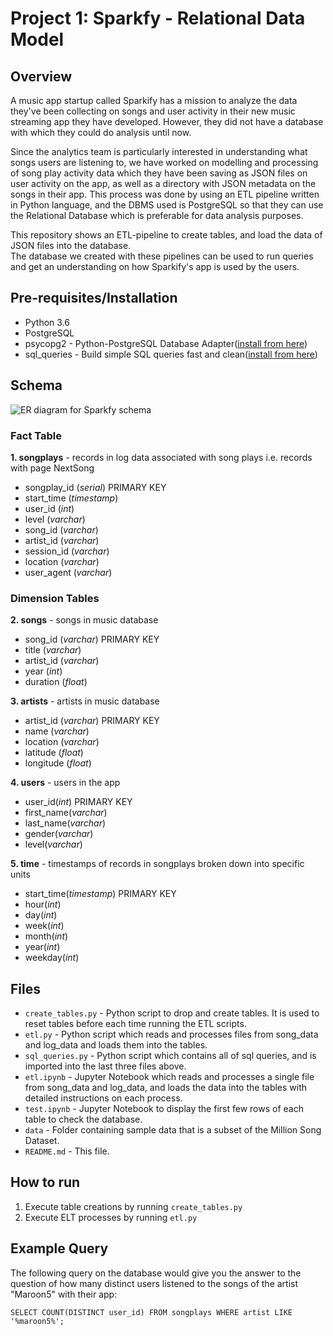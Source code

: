# Project 1: Sparkfy - Relational Data Model

## Overview
A music app startup called Sparkify has a mission to analyze the data they've been collecting on songs and user activity in their new music streaming app they have developed.
However, they did not have a database with which they could do analysis until now.<br>

Since the analytics team is particularly interested in understanding what songs users are listening to, we have worked on modelling and processing of song play activity data
which they have been saving as JSON files on user activity on the app, as well as a directory with JSON metadata on the songs in their app.
This process was done by using an ETL pipeline written in Python language, and the DBMS used is PostgreSQL so that they can use the Relational Database which is preferable for data analysis purposes.</p>

This repository shows an ETL-pipeline to create tables, and load the data of JSON files into the database.<br>
The database we created with these pipelines can be used to run queries and get an understanding on how Sparkify's app is used by the users.</p>

## Pre-requisites/Installation
- Python 3.6
- PostgreSQL
- psycopg2 - Python-PostgreSQL Database Adapter([install from here](https://pypi.org/project/psycopg2/#files))
- sql_queries - Build simple SQL queries fast and clean([install from here](https://pypi.org/project/sql-queries/))

## Schema

![ER diagram for Sparkfy schema](https://user-images.githubusercontent.com/51218559/103168751-41603980-4879-11eb-938f-e5186d41779f.png)

### Fact Table
**1. songplays**  -  records in log data associated with song plays i.e. records with page NextSong

- songplay_id (*serial*) PRIMARY KEY
- start_time (*timestamp*)
- user_id (*int*)
- level (*varchar*)
- song_id (*varchar*)
- artist_id (*varchar*)
- session_id (*varchar*)
- location (*varchar*)
- user_agent (*varchar*)

### Dimension Tables

**2. songs**  -  songs in music database

- song_id (*varchar*)  PRIMARY KEY
- title (*varchar*)
- artist_id (*varchar*)
- year (*int*)
- duration (*float*)

**3. artists** - artists in music database

- artist_id (*varchar*)  PRIMARY KEY
- name (*varchar*)
- location (*varchar*)
- latitude (*float*)
- longitude (*float*)

**4. users** - users in the app

- user_id(*int*) PRIMARY KEY
- first_name(*varchar*)
- last_name(*varchar*)
- gender(*varchar*)
- level(*varchar*)

**5. time** - timestamps of records in songplays broken down into specific units

- start_time(*timestamp*) PRIMARY KEY
- hour(*int*)
- day(*int*)
- week(*int*)
- month(*int*)
- year(*int*)
- weekday(*int*)<br></p>

## Files

- `create_tables.py` - Python script to drop and create tables. It is used to reset tables before each time running the ETL scripts.
- `etl.py` - Python script which reads and processes files from song_data and log_data and loads them into the tables.
- `sql_queries.py` - Python script which contains all of sql queries, and is imported into the last three files above.
- `etl.ipynb` - Jupyter Notebook which reads and processes a single file from song_data and log_data, and loads the data into the tables with detailed instructions on each process.
- `test.ipynb` - Jupyter Notebook to display the first few rows of each table to check the database.
- `data` - Folder containing sample data that is a subset of the Million Song Dataset.
- `README.md` - This file.

## How to run
1. Execute table creations by running `create_tables.py`
1. Execute ELT processes by running `etl.py`

## Example Query

The following query on the database would give you the answer to the question of how many distinct users listened to the songs of the artist "Maroon5" with their app:

<code>SELECT COUNT(DISTINCT user_id) FROM songplays WHERE artist LIKE '%maroon5%';</code>

